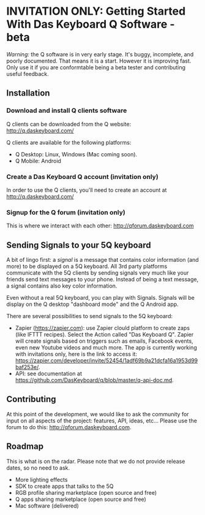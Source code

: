 # INVITATION ONLY: Getting Started With Das Keyboard Q Software - beta

*Warning:* the Q software is in very early stage. It's buggy, incomplete, and poorly documented.
That means it is a start. However it is improving fast. Only use it if you are 
conformtable being a beta tester and contributing useful feedback.

## Installation
### Download and install Q clients software
Q clients can be downloaded from the Q website:
  http://q.daskeyboard.com/

Q clients are available for the following platforms:
 - Q Desktop: Linux, Windows (Mac coming soon).
 - Q Mobile: Android
 
### Create a Das Keyboard Q account (invitation only)
In order to use the Q clients, you'll need to create an account at
 http://q.daskeyboard.com/ 

### Signup for the Q forum (invitation only)
 This is where we interact with each other: http://qforum.daskeyboard.com 

## Sending Signals to your 5Q keyboard
A bit of lingo first: a *signal* is a message that contains color information (and more) to be
displayed on a 5Q keyboard. All 3rd party platforms communicate with the 5Q clients by sending 
 signals very much like your friends send text messages to your phone. Instead of being a text message, a 
 signal contains also key color information.

Even without a real 5Q keyboard, you can play with Signals. 
Signals will be display on the Q desktop "dashboard mode" and the Q Android app. 

There are several possibilities to send signals to the 5Q keyboard:
 
 - Zapier (https://zapier.com): use Zapier clould platform to create zaps (like IFTTT recipes). 
 Select the Action called "Das Keyboard Q". Zapier will create signals based on triggers such as
  emails, Facebook events, even new Youtube videos and much more. The app is currently working with invitations only, here is the link to access it: https://zapier.com/developer/invite/52454/1adf69b9a21dcfa16a1953d99baf253e/. 
 - API: see documentation at https://github.com/DasKeyboard/q/blob/master/q-api-doc.md.


## Contributing
At this point of the development, we would like to ask the community for input on all aspects
 of the project: features, API, ideas, etc... 
 Please use the forum to do this: http://qforum.daskeyboard.com.
 

## Roadmap 
This is what is on the radar. Please note that we do not provide release dates, so no need to ask.
 - More lighting effects
 - SDK to create apps that talks to the 5Q
 - RGB profile sharing marketplace (open source and free)
 - Q apps sharing marketplace (open source and free)
 - Mac software (delivered)

